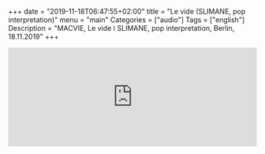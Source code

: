 
+++
date = "2019-11-18T06:47:55+02:00"
title = "Le vide (SLIMANE, pop interpretation)"
menu = "main"
Categories = ["audio"]
Tags = ["english"]
Description = "MACVIE, Le vide  ǀ  SLIMANE, pop interpretation, Berlin, 18.11.2019"
+++


<iframe width="100%" height="200" scrolling="no" frameborder="no" allow="autoplay" src="https://w.soundcloud.com/player/?url=https%3A//api.soundcloud.com/tracks/716502784&color=%2300ff6a&auto_play=false&hide_related=false&show_comments=true&show_user=true&show_reposts=false&show_teaser=true&visual=true"></iframe>


